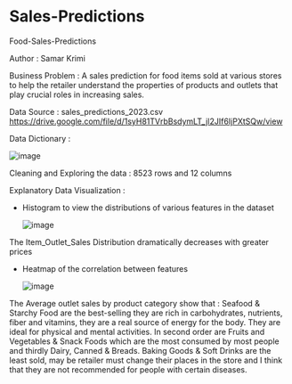 
# Sales-Predictions

Food-Sales-Predictions

Author : Samar Krimi

Business Problem : A sales prediction for food items sold at various stores to help the retailer understand the properties of products and outlets that play crucial roles in increasing sales.

Data Source : sales_predictions_2023.csv
https://drive.google.com/file/d/1syH81TVrbBsdymLT_jl2JIf6IjPXtSQw/view

Data Dictionary :

![image](https://github.com/SamarKri/sales-predictions/assets/136517111/a7edf536-1174-4ce9-b46b-7e13beaf292c)


Cleaning and Exploring the data : 8523 rows and 12 columns

Explanatory Data Visualization :
- Histogram to view the distributions of various features in the dataset

  ![image](https://github.com/SamarKri/sales-predictions/assets/136517111/e4e74db0-a1e7-40d6-a0a7-35a05b2034a2)

The Item_Outlet_Sales Distribution dramatically decreases with greater prices

- Heatmap of the correlation between features

   ![image](https://github.com/SamarKri/sales-predictions/assets/136517111/876d45d7-c47c-46b2-a10b-a5792cfe7377)

The Average outlet sales by product category show that :
Seafood & Starchy Food are the best-selling they are rich in carbohydrates, nutrients, fiber and vitamins, they are a real source of energy for the body. They are ideal for physical and mental activities. 
In second order are Fruits and Vegetables & Snack Foods which are the most consumed by most people and thirdly Dairy, Canned & Breads. 
Baking Goods & Soft Drinks are the least sold, may be retailer must change their places in the store and I think that they are not recommended for people with certain diseases.
